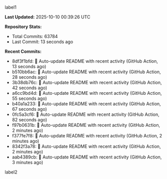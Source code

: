 
label1 
<!-- ACTIVITY_START -->
**Last Updated:** 2025-10-10 00:39:26 UTC

**Repository Stats:**
- Total Commits: 63784
- Last Commit: 13 seconds ago

**Recent Commits:**
- 8df3f1bfd: 🤖 Auto-update README with recent activity (GitHub Action, 13 seconds ago)
- b510bb6ac: 🤖 Auto-update README with recent activity (GitHub Action, 28 seconds ago)
- 3b38db76c: 🤖 Auto-update README with recent activity (GitHub Action, 42 seconds ago)
- a6cc9bd4d: 🤖 Auto-update README with recent activity (GitHub Action, 55 seconds ago)
- b40a1a233: 🤖 Auto-update README with recent activity (GitHub Action, 67 seconds ago)
- 0fc5a3cf6: 🤖 Auto-update README with recent activity (GitHub Action, 82 seconds ago)
- f97b0631b: 🤖 Auto-update README with recent activity (GitHub Action, 2 minutes ago)
- f377fe7f8: 🤖 Auto-update README with recent activity (GitHub Action, 2 minutes ago)
- 8342f3a78: 🤖 Auto-update README with recent activity (GitHub Action, 2 minutes ago)
- aab4389cb: 🤖 Auto-update README with recent activity (GitHub Action, 3 minutes ago)
<!-- ACTIVITY_END -->

label2
